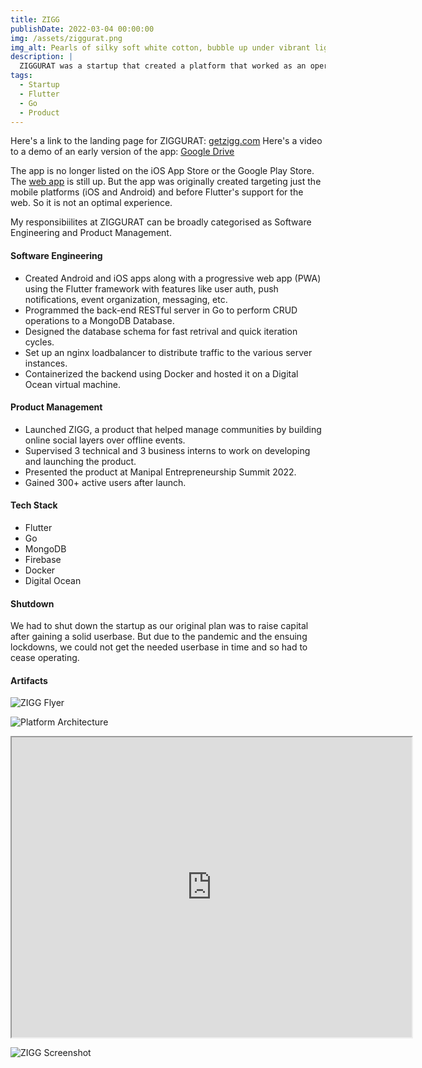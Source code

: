 ```yaml
---
title: ZIGG
publishDate: 2022-03-04 00:00:00
img: /assets/ziggurat.png
img_alt: Pearls of silky soft white cotton, bubble up under vibrant lighting
description: |
  ZIGGURAT was a startup that created a platform that worked as an operating system for people's social lives.
tags:
  - Startup
  - Flutter
  - Go
  - Product
---
```


Here's a link to the landing page for ZIGGURAT: [getzigg.com](https://getzigg.com)
Here's a video to a demo of an early version of the app: [Google Drive](https://drive.google.com/file/d/1x5bDAjVm3BK_hxlpFTMxQeGYsx-v71x5/view?usp=drive_link)

The app is no longer listed on the iOS App Store or the Google Play Store. The [web app](https://web.getzigg.com/) is still up. But the app was originally created targeting just the mobile platforms (iOS and Android) and before Flutter's support for the web. So it is not an optimal experience.

My responsibiilites at ZIGGURAT can be broadly categorised as Software Engineering and Product Management.

#### Software Engineering

- Created Android and iOS apps along with a progressive web app (PWA) using the Flutter framework with features like user auth, push notifications, event organization, messaging, etc.
- Programmed the back-end RESTful server in Go to perform CRUD operations to a MongoDB Database.
- Designed the database schema for fast retrival and quick iteration cycles.
- Set up an nginx loadbalancer to distribute traffic to the various server instances.
- Containerized the backend using Docker and hosted it on a Digital Ocean
virtual machine.

#### Product Management

- Launched ZIGG, a product that helped manage communities by building online social layers over offline events.
- Supervised 3 technical and 3 business interns to work on developing and launching the product.
- Presented the product at Manipal Entrepreneurship Summit 2022.
- Gained 300+ active users after launch.

#### Tech Stack

- Flutter
- Go
- MongoDB
- Firebase
- Docker
- Digital Ocean

#### Shutdown

We had to shut down the startup as our original plan was to raise capital after gaining a solid userbase. But due to the pandemic and the ensuing lockdowns, we could not get the needed userbase in time and so had to cease operating.

#### Artifacts

![ZIGG Flyer](/assets/zigg-flyer.jpeg)

![Platform Architecture](/assets/zigg-arch.jpeg)

<iframe src="https://drive.google.com/file/d/1x5bDAjVm3BK_hxlpFTMxQeGYsx-v71x5/preview" width="640" height="480" allow="autoplay"></iframe>

![ZIGG Screenshot](/assets/zigg-screen.jpeg)
